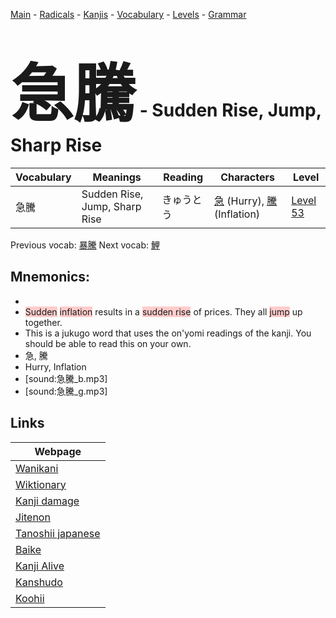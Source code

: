 <style> bigfont {font-size: 100px}</style>
[Main](../README.md) -
[Radicals](../radicals.md) -
[Kanjis](../kanjis.md) -
[Vocabulary](../vocabulary.md) -
[Levels](../levels.md) -
[Grammar](../grammar.md)
# <bigfont> 急騰</bigfont> - Sudden Rise, Jump, Sharp Rise 

| Vocabulary | Meanings | Reading | Characters | Level |
| --- | --- | --- | --- | --- |
| 急騰 | Sudden Rise, Jump, Sharp Rise | きゅうとう |  [急](../kanjis/急.md) (Hurry), [騰](../kanjis/騰.md) (Inflation) | [Level 53](../levels/wk_level53.md) |

Previous vocab: [暴騰](暴騰.md) Next vocab: [鯉](鯉.md) 

## Mnemonics:

* 
* <span style="background-color:#ffcccb"> Sudden</span> <span style="background-color:#ffcccb"> inflation</span> results in a <span style="background-color:#ffcccb"> sudden rise</span> of prices. They all <span style="background-color:#ffcccb"> jump</span> up together.
* This is a jukugo word that uses the on'yomi readings of the kanji. You should be able to read this on your own.
* 急, 騰
* Hurry, Inflation
* [sound:急騰_b.mp3]
* [sound:急騰_g.mp3]


## Links 

| Webpage |
| --- |
| [Wanikani          ](https://www.wanikani.com/kanji/急騰) |
| [Wiktionary        ](https://en.wiktionary.org/wiki/急騰) |
| [Kanji damage      ](http://www.kanjidamage.com/kanji/search?utf8=✓&q=急騰) |
| [Jitenon           ](https://jitenon.com/kanji/急騰) |
| [Tanoshii japanese ](https://www.tanoshiijapanese.com/dictionary/kanji.cfm?k=急騰) |
| [Baike             ](https://baike.baidu.com/item/急騰) |
| [Kanji Alive       ](https://app.kanjialive.com/急騰) |
| [Kanshudo          ](https://www.kanshudo.com/searchmn?q=急騰) |
| [Koohii            ](https://kanji.koohii.com/study/kanji/急騰) |
